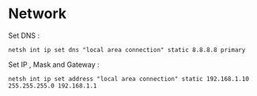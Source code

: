 # Network

Set DNS :
    
    netsh int ip set dns "local area connection" static 8.8.8.8 primary 
    
Set IP , Mask and Gateway :

    netsh int ip set address "local area connection" static 192.168.1.10 255.255.255.0 192.168.1.1
